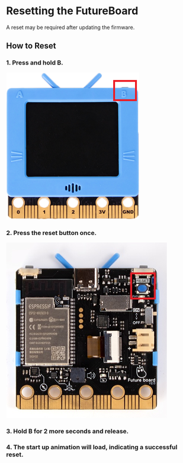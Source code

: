# Resetting the FutureBoard

A reset may be required after updating the firmware.

## How to Reset

### 1. Press and hold B.

![](./images/bbutton.png)

### 2. Press the reset button once.

![](./images/resetbutton.jpg)

### 3. Hold B for 2 more seconds and release.

### 4. The start up animation will load, indicating a successful reset.